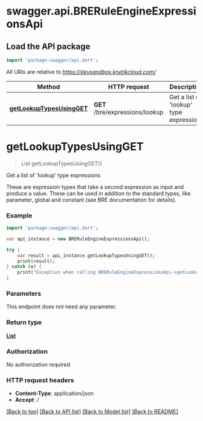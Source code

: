 # swagger.api.BRERuleEngineExpressionsApi

## Load the API package
```dart
import 'package:swagger/api.dart';
```

All URIs are relative to *https://devsandbox.knetikcloud.com/*

Method | HTTP request | Description
------------- | ------------- | -------------
[**getLookupTypesUsingGET**](BRERuleEngineExpressionsApi.md#getLookupTypesUsingGET) | **GET** /bre/expressions/lookup | Get a list of &#39;lookup&#39; type expressions


# **getLookupTypesUsingGET**
> List<LookupTypeResource> getLookupTypesUsingGET()

Get a list of 'lookup' type expressions

These are expression types that take a second expression as input and produce a value. These can be used in addition to the standard types, like parameter, global and constant (see BRE documentation for details).

### Example 
```dart
import 'package:swagger/api.dart';

var api_instance = new BRERuleEngineExpressionsApi();

try { 
    var result = api_instance.getLookupTypesUsingGET();
    print(result);
} catch (e) {
    print("Exception when calling BRERuleEngineExpressionsApi->getLookupTypesUsingGET: $e\n");
}
```

### Parameters
This endpoint does not need any parameter.

### Return type

[**List<LookupTypeResource>**](LookupTypeResource.md)

### Authorization

No authorization required

### HTTP request headers

 - **Content-Type**: application/json
 - **Accept**: */*

[[Back to top]](#) [[Back to API list]](../README.md#documentation-for-api-endpoints) [[Back to Model list]](../README.md#documentation-for-models) [[Back to README]](../README.md)

